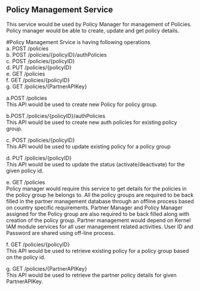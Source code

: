 ## Policy Management Service </br>
This service would be used by Policy Manager for management of Policies. 
Policy manager would be able to create, update and get policy details.

#Policy Management Srvice is having following operations </br>
a. POST /policies  </br>
b. POST /policies/{policyID}/authPolicies </br>
c. POST /policies/{policyID} </br>
d. PUT /policies/{policyID} </br>
e. GET /policies </br>
f. GET /policies/{policyID} </br>
g. GET /policies/{PartnerAPIKey} </br>

a.POST /policies  </br>
  This API would be used to create new Policy for policy group.   </br>
  
b.POST /policies/{policyID}/authPolicies   </br>
  This API would be used to create new auth policies for existing policy group. </br>
 
c. POST /policies/{policyID} </br>
  This API would be used to update existing policy for a policy group </br>

d. PUT /policies/{policyID} </br>
  This API would be used to update the status (activate/deactivate) for the given policy id. </br>

e. GET /policies </br>
  Policy manager would require this service to get details for the policies in the policy group he belongs to. All the policy groups 
  are required to be back filled in the partner management database through an offline process based on country specific requirements. 
  Partner Manager and Policy Manager assigned for the Policy group are also required to be back filled along with creation of the policy 
  group. Partner management would depend on Kernel IAM module services for all user management related activities. User ID and Password 
  are shared using off-line process.

f. GET /policies/{policyID} </br>
  This API would be used to retrieve existing policy for a policy group based on the policy id. </br>

g. GET /policies/{PartnerAPIKey} </br>
  This API would be used to retrieve the partner policy details for given PartnerAPIKey.
